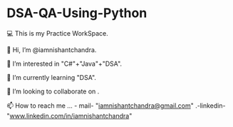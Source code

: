 # DSA-QA-Using-Python 
:computer: This is my Practice WorkSpace.

👋 Hi, I’m @iamnishantchandra.

👀 I’m interested in "C#"+"Java"+"DSA".

🌱 I’m currently learning "DSA".

💞️ I’m looking to collaborate on .

📫 How to reach me ... - mail- "iamnishantchandra@gmail.com" .-linkedin- "www.linkedin.com/in/iamnishantchandra"

